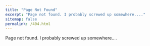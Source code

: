 ```yaml
---
title: "Page Not Found"
excerpt: "Page not found. I probably screwed up somewhere...."
sitemap: false
permalink: /404.html
---
```


Page not found. I probably screwed up somewhere....

